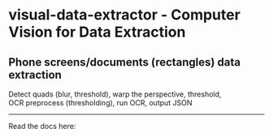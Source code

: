visual-data-extractor - Computer Vision for Data Extraction
===========================================================
Phone screens/documents (rectangles) data extraction
----------------------------------------------------


Detect quads (blur, threshold), warp the perspective, threshold, \
OCR preprocess (thresholding), run OCR, output JSON 

---------------
Read the docs here:
